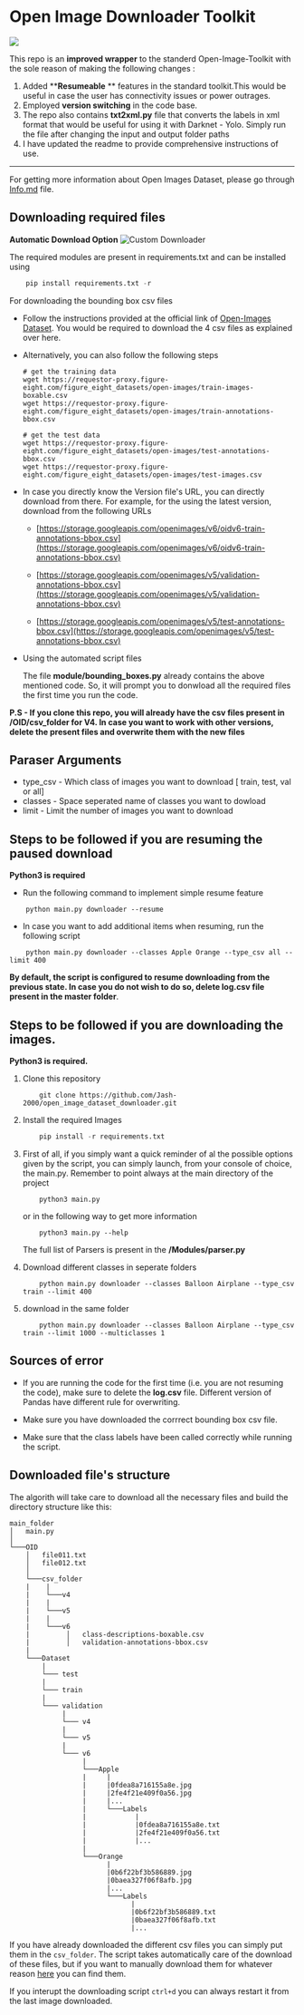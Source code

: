 # Open Image Downloader Toolkit

![](https://github.com/Jash-2000/Improved_Open_image_dataset_toolkit/blob/main/images/Diff_Folder.JPG)

This repo is an **improved wrapper** to the standerd Open-Image-Toolkit with the sole reason of making the following changes :

  1. Added **__Resumeable__ ** features in the standard toolkit.This would be useful in case the user has connectivity issues or power outrages.
  2. Employed **__version switching__** in the code base. 
  3. The repo also contains **txt2xml.py** file that converts the labels in xml format that would be useful for using it with Darknet - Yolo. Simply run the file after changing the input and output folder paths 
  4. I have updated the readme to provide comprehensive instructions of use. 

---

For getting more information about Open Images Dataset, please go through [Info.md](https://github.com/Jash-2000/Improved_Open_image_dataset_toolkit/blob/main/Info.md) file. 

## Downloading required files

**Automatic Download Option**
![Custom Downloader](https://github.com/Jash-2000/Improved_Open_image_dataset_toolkit/blob/main/images/Custom%20Downloader.JPG)

The required modules are present in requirements.txt and can be installed using 
```python
    pip install requirements.txt -r
```

For downloading the bounding box csv files 
* Follow the instructions provided at the official link of [Open-Images Dataset](https://storage.googleapis.com/openimages/web/download.html). You would be required to download the 4 csv files as explained over here. 

* Alternatively, you can also follow the following steps

    ```
    # get the training data
    wget https://requestor-proxy.figure-eight.com/figure_eight_datasets/open-images/train-images-boxable.csv
    wget https://requestor-proxy.figure-eight.com/figure_eight_datasets/open-images/train-annotations-bbox.csv

    # get the test data
    wget https://requestor-proxy.figure-eight.com/figure_eight_datasets/open-images/test-annotations-bbox.csv
    wget https://requestor-proxy.figure-eight.com/figure_eight_datasets/open-images/test-images.csv
    ```
* In case you directly know the Version file's URL, you can directly download from there. For example, for the using the latest version, download from the following URLs

    * [https://storage.googleapis.com/openimages/v6/oidv6-train-annotations-bbox.csv](https://storage.googleapis.com/openimages/v6/oidv6-train-annotations-bbox.csv)
    
    * [https://storage.googleapis.com/openimages/v5/validation-annotations-bbox.csv](https://storage.googleapis.com/openimages/v5/validation-annotations-bbox.csv)
    
    * [https://storage.googleapis.com/openimages/v5/test-annotations-bbox.csv](https://storage.googleapis.com/openimages/v5/test-annotations-bbox.csv) 

* Using the automated script files

    The file **module/bounding_boxes.py** already contains the above mentioned code. So, it will prompt you to donwload all the required files the first time you run the code.

**P.S -  If you clone this repo, you will already have the csv files present in **/OID/csv_folder** for V4. In case you want to work with other versions, delete the present files and overwrite them with the new files**

## Paraser Arguments

* type_csv - Which class of images you want to download [ train, test, val or all]
* classes - Space seperated name of classes you want to dowload
* limit - Limit the number of images you want to download

## Steps to be followed if you are resuming the paused download

**Python3 is required**
 
* Run the following command to implement simple resume feature

```shell
    python main.py downloader --resume
```

* In case you want to add additional items when resuming, run the following script
```shell
    python main.py downloader --classes Apple Orange --type_csv all --limit 400
```


**By default, the script is configured to resume downloading from the previous state. In case you do not wish to do so, delete **log.csv** file present in the master folder**.

## Steps to be followed if you are downloading the images.

**Python3 is required.**

1. Clone this repository
    
    ```
        git clone https://github.com/Jash-2000/open_image_dataset_downloader.git
    ```

2. Install the required Images
    
    ```python
        pip install -r requirements.txt
    ```

3. First of all, if you simply want a quick reminder of al the possible options given by the script, you can simply launch, from your console of choice, the main.py. Remember to point always at the main directory of the project

    ```shell
        python3 main.py
    ```

    or in the following way to get more information

    ```shell
        python3 main.py --help
    ```
    
    The full list of Parsers is present in the **/Modules/parser.py**

4. Download different classes in seperate folders
    
    ```shell
        python main.py downloader --classes Balloon Airplane --type_csv train --limit 400   
    ```

5. download in the same folder

    ```shell
        python main.py downloader --classes Balloon Airplane --type_csv train --limit 1000 --multiclasses 1
    ```

## Sources of error
 
   * If you are running the code for the first time (i.e. you are not resuming the code), make sure to delete the **log.csv** file. Different version of Pandas have different rule for overwriting.

   * Make sure you have downloaded the corrrect bounding box csv file.
   * Make sure that the class labels have been called correctly while running the script.

## Downloaded file's structure

The algorith will take care to download all the necessary files and build the directory structure like this:

```
main_folder
│   main.py
│
└───OID
    │   file011.txt
    │   file012.txt
    │
    └───csv_folder
    |    |
    |    └───v4
    |    |
    |    └───v5
    |    |
    |    └───v6
    |         │   class-descriptions-boxable.csv
    |         │   validation-annotations-bbox.csv
    |
    └───Dataset
        |
        └─── test
        |
        └─── train
        |
        └─── validation
             |
             └─── v4
             |
             └─── v5
             |
             └─── v6
                  |
                  └───Apple
                  |     |
                  |     |0fdea8a716155a8e.jpg
                  |     |2fe4f21e409f0a56.jpg
                  |     |...
                  |     └───Labels
                  |            |
                  |            |0fdea8a716155a8e.txt
                  |            |2fe4f21e409f0a56.txt
                  |            |...
                  |
                  └───Orange
                        |
                        |0b6f22bf3b586889.jpg
                        |0baea327f06f8afb.jpg
                        |...
                        └───Labels
                              |
                              |0b6f22bf3b586889.txt
                              |0baea327f06f8afb.txt
                              |...
```
If you have already downloaded the different csv files you can simply put them in the `csv_folder`. The script takes automatically care of the download of these files, but if you want to manually download them for whatever reason [here](https://storage.googleapis.com/openimages/web/download.html) you can find them.

If you interupt the downloading script `ctrl+d` you can always restart it from the last image downloaded.
